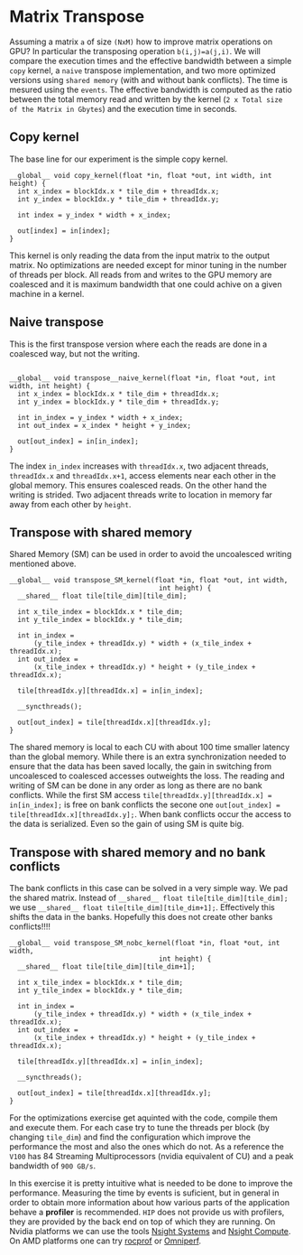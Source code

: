 # Matrix Transpose

Assuming a matrix `a` of size `(NxM)` how to improve matrix operations on GPU? In particular the transposing operation `b(i,j)=a(j,i)`. We will compare the execution times and the effective bandwidth between a simple `copy` kernel, a  `naive` transpose implementation, and two more optimized versions using `shared memory` (with and without bank conflicts). The time is mesured using the `events`. The effective bandwidth is computed as the ratio between the total memory read and written by the kernel (`2 x Total size of the Matrix in Gbytes`) and the execution time in seconds. 

## Copy kernel
The base line for our experiment is the simple copy kernel. 
```
__global__ void copy_kernel(float *in, float *out, int width, int height) {
  int x_index = blockIdx.x * tile_dim + threadIdx.x;
  int y_index = blockIdx.y * tile_dim + threadIdx.y;

  int index = y_index * width + x_index;

  out[index] = in[index];
}
```
This kernel is only reading the data from the input matrix to the output matrix. No optimizations are needed except for minor tuning in the  number of threads per block. All reads from and writes to the GPU memory are coalesced and it is maximum bandwidth that one could achive on a given machine in a kernel.

## Naive transpose
This is the first transpose version where each the reads are done in a coalesced way, but not the writing.

```

__global__ void transpose__naive_kernel(float *in, float *out, int width, int height) {
  int x_index = blockIdx.x * tile_dim + threadIdx.x;
  int y_index = blockIdx.y * tile_dim + threadIdx.y;

  int in_index = y_index * width + x_index;
  int out_index = x_index * height + y_index;

  out[out_index] = in[in_index];
}
```
The index `in_index` increases with `threadIdx.x`, two adjacent threads, `threadIdx.x` and `threadIdx.x+1`, access elements near each other in the global memory. This ensures coalesced reads. On the other hand the writing is strided. Two adjacent threads write to location in memory far away from each other by `height`.

## Transpose with shared memory
Shared Memory (SM) can be used in order to avoid the uncoalesced writing mentioned above.
```
__global__ void transpose_SM_kernel(float *in, float *out, int width,
                                     int height) {
  __shared__ float tile[tile_dim][tile_dim];

  int x_tile_index = blockIdx.x * tile_dim;
  int y_tile_index = blockIdx.y * tile_dim;

  int in_index =
      (y_tile_index + threadIdx.y) * width + (x_tile_index + threadIdx.x);
  int out_index =
      (x_tile_index + threadIdx.y) * height + (y_tile_index + threadIdx.x);

  tile[threadIdx.y][threadIdx.x] = in[in_index];

  __syncthreads();

  out[out_index] = tile[threadIdx.x][threadIdx.y];
}
``` 
The shared memory is local to each CU with about 100 time smaller latency than the global memory. While there is an extra synchronization needed to ensure that the data has been saved locally, the gain in switching from uncoalesced to coalesced accesses outweights the loss. The reading and writing of SM can be done in any order as long as there are no bank conflicts. While the first SM access `tile[threadIdx.y][threadIdx.x] = in[in_index];` is free on bank conflicts the secone one `out[out_index] = tile[threadIdx.x][threadIdx.y];`. When bank conflicts occur the access to the data is serialized. Even so the gain of using SM is quite big.  

## Transpose with shared memory and no bank conflicts
The bank conflicts in this case can be solved in a very simple way. We pad the shared matrix. Instead of `__shared__ float tile[tile_dim][tile_dim];` we use `__shared__ float tile[tile_dim][tile_dim+1];`. Effectively this shifts the data in the banks. Hopefully this does not create other banks conflicts!!!!
```
__global__ void transpose_SM_nobc_kernel(float *in, float *out, int width,
                                     int height) {
  __shared__ float tile[tile_dim][tile_dim+1];

  int x_tile_index = blockIdx.x * tile_dim;
  int y_tile_index = blockIdx.y * tile_dim;

  int in_index =
      (y_tile_index + threadIdx.y) * width + (x_tile_index + threadIdx.x);
  int out_index =
      (x_tile_index + threadIdx.y) * height + (y_tile_index + threadIdx.x);

  tile[threadIdx.y][threadIdx.x] = in[in_index];

  __syncthreads();

  out[out_index] = tile[threadIdx.x][threadIdx.y];
}
``` 

For the optimizations exercise get aquinted with the code, compile them and execute them. For each case try to tune the threads per block (by changing `tile_dim`) and find the configuration which improve the performance  the most and also the ones which do not. As a reference the `V100` has 84 Streaming Multiprocessors (nvidia equivalent of CU) and a peak bandwidth of `900 GB/s`.


In this exercise it is pretty intuitive what is needed to be done to improve the performance.  Measuring the time by events is suficient, but in general  in order to obtain more information about how various parts of the application behave a **profiler** is recommended. `HIP` does not provide us with profilers, they are provided by the back end on top of which they are running. On Nvidia platforms we can use the tools [Nsight Systems](https://docs.csc.fi/computing/nsys/) and [Nsight Compute](https://docs.csc.fi/computing/ncu/). On AMD platforms one can try [rocprof](https://rocm.docs.amd.com/projects/rocprofiler/en/latest/) or [Omniperf](https://rocm.docs.amd.com/projects/omniperf/en/latest/).

